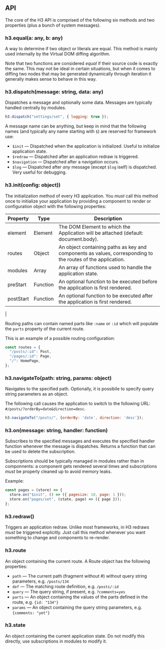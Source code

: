 ## API

The core of the H3 API is comprised of the following six methods and two properties (plus a bunch of system messages).

### h3.equal(a: any, b: any)

A way to determine if two object or literals are equal. This method is mainly used internally by the Virtual DOM diffing algorithm.

Note that two functions are considered _equal_ if their source code is exactly the same. This may not be ideal in certain situations, but when it comes to diffing two nodes that may be generated dynamically through iteration it generally makes sense to behave in this way.

### h3.dispatch(message: string, data: any)

Dispatches a message and optionally some data. Messages are typically handled centrally by modules.

```js
h3.dispatch("settings/set", { logging: true });
```

A message name can be anything, but keep in mind that the following names (and typically any name starting with `$`) are reserved for framework use:

* `$init` &mdash; Dispatched when the application is initialized. Useful to initialize application state.
* `$redraw` &mdash; Dispatched after an application redraw is triggered.
* `$navigation` &mdash; Dispatched after a navigation occurs.
* `$log` &mdash; Dispatched after *any* message (except `$log` iself) is dispatched. Very useful for debugging.

### h3.init(config: object))

The initialization method of every H3 application. You _must_ call this method once to initialize your application by providing a component to render or configuration object with the following properties:

<table>
<thead>
  <tr>
    <th>Property</th>
    <th>Type</th>
    <th>Description</th>
  </tr>
  </thead>
  <tbody>
  <tr>
    <td data-label="Property">element</td>
    <td data-label="Type">Element</td>
    <td data-label="Description">The DOM Element to which the Application will be attached (default: document.body).</td>
  </tr>
  <tr>
    <td data-label="Property">routes</td>
    <td data-label="Type">Object</td>
    <td data-label="Description">An object containing paths as key and components as values, corresponding to the routes of the application.</td>
  </tr>
  <tr>
    <td data-label="Property">modules</td>
    <td data-label="Type">Array</td>
    <td data-label="Description">An array of functions used to handle the application state.</td>
  </tr>
  <tr>
    <td data-label="Property">preStart</td>
    <td data-label="Type">Function</td>
    <td data-label="Description">An optional function to be executed before the application is first rendered.</td>
  </tr>
  <tr>
    <td data-label="Property">postStart</td>
    <td data-label="Type">Function</td>
    <td data-label="Description">An optional function to be executed after the application is first rendered.</td>
  </tr>
  </tbody>
</table>                            |

Routing paths can contain named parts like `:name` or `:id` which will populate the `parts` property of the current route.

This is an example of a possible routing configuration:

```js
const routes = {
  "/posts/:id": Post,
  "/pages/:id": Page,
  "/": HomePage,
};
```

### h3.navigateTo(path: string, params: object)

Navigates to the specified path. Optionally, it is possibile to specify query string parameters as an object.

The following call causes the application to switch to the following URL: `#/posts/?orderBy=date&direction=desc`.

```js
h3.navigateTo("/posts/", {orderBy: 'date', direction: 'desc'});
```

### h3.on(message: string, handler: function)

Subscribes to the specified messages and executes the specified handler function whenever the message is dispatches. Returns a function that can be used to delete the subscription.

Subscriptions should be typically managed in modules rather than in componnents: a component gets rendered several times and subscriptions *must* be properly cleaned up to avoid memory leaks.

Example:

```js
const pages = (store) => {
  store.on("$init", () => ({ pagesize: 10, page: 1 }));
  store.on("pages/set", (state, page) => ({ page }));
};
```

### h3.redraw()

Triggers an application redraw. Unlike most frameworks, in H3 redraws *must* be triggered explicitly. Just call this method whenever you want something to change and components to re-render.

### h3.route

An object containing the current route. A Route object has the following properties:

* `path` &mdash; The current path (fragment without #) without query string parameters, e.g. `/posts/134`
* `def` &mdash; The matching route definition, e.g. `/posts/:id`
* `query` &mdash; The query string, if present, e.g. `?comments=yes`
* `parts` &mdash; An object containing the values of the parts defined in the route, e.g. `{id: "134"}`
* `params` &mdash; An object containing the query string parameters, e.g. `{comments: "yet"}`

### h3.state

An object containing the current application state. Do not modify this directly, use subscriptions in modules to modify it.